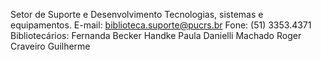 Setor de Suporte e Desenvolvimento
Tecnologias, sistemas e equipamentos.
E-mail: biblioteca.suporte@pucrs.br
Fone: (51) 3353.4371
Bibliotecários:
Fernanda Becker Handke
Paula Danielli Machado
Roger Craveiro Guilherme
